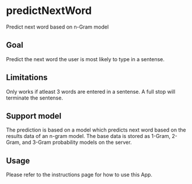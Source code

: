 # predictNextWord
Predict next word based on n-Gram model
## Goal
Predict the next word the user is most likely to type in a sentense.
## Limitations
Only works if atleast 3 words are entered in a sentense. A full stop will terminate the sentense.
## Support model
The prediction is based on a model which predicts next word based on the results data of an n-gram model. The base data is stored as 1-Gram, 2-Gram, and 3-Gram probability models on the server. 
## Usage
Please refer to the instructions page for how to use this App.
